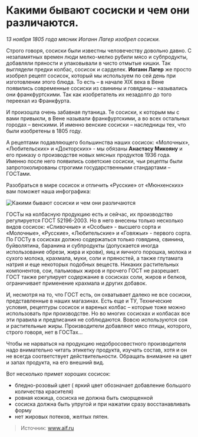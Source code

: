 # Какими бывают сосиски и чем они различаются.
_13 ноября 1805 года мясник Иоганн Лагер изобрел сосиски._

Строго говоря, сосиски были известны человечеству довольно давно. С незапамятных времен люди мелко-мелко рубили мясо и субпродукты, добавляли пряности и упаковывали в чисто отмытые кишки. Так выглядели предки колбас, сосисок и сарделек. **Иоганн Лагер** же просто изобрел рецепт сосисок, который мы используем по сей день при изготовлении этого блюда. То есть – в начале XIX века в Вене появились современные сосиски из свинины и говядины – назывались они франкфуртскими. Так как изобретатель их незадолго до того переехал из Франкфурта.

И произошла очень забавная путаница. Те сосиски, к которым мы с вами привыкли, в Вене называли франкфуртскими, а во всех остальных городах – венскими. И именно венские сосиски – наследницы тех, что были изобретены в 1805 году.

А рецептами подавляющего большинства наших сосисок: «Молочных», «Любительских» и «Докторских» - мы обязаны **Анастасу Микояну** и его приказу о производстве новых мясных продуктов 1936 года. Именно после него появились советские сосиски, чьи рецепты были запротоколированы строгими государственными стандартами – ГОСТами.

Разобраться в мире сосисок и отличить «Русские» от «Мюнхенских» вам поможет наша инфографика:

![Какими бывают сосиски и чем они различаются](/images/Kulinar/Myaso/sosiski&sardelki.jpg 'Какими бывают сосиски и чем они различаются')

ГОСТы на колбасную продукцию есть и сейчас, их производство регулируется ГОСТ 52196-2003. Но в него внесены только несколько видов сосисок: «Сливочные» и «Особые» - высшего сорта и «Молочные», «Русские», «Любительские» и «Говяжьи» - первого сорта. По ГОСТу в сосисках должно содержаться только говядина, свинина, буйволятина, баранина и субпродукты (допускается иногда использование обрези, жира и крови), яиц и яичного порошка, молока и сухого молока, крахмала, муки, соли и пряностей, а также глутамата натрия и еще некоторых подобных веществ. Никаких растительных компонентов, сои, пальмовых жиров и прочего ГОСТ не разрешает. ГОСТ также регулирует содержание в сосисках соли, жиров и белков, ограничивает применение крахмала и других добавок.

И, несмотря на то, что ГОСТ есть, он охватывает далеко не все сосиски, представленные в наших магазинах. Есть еще и ТУ, Технические условия, рецептуры сосисок и вареных колбас – которые тоже можно использовать при производстве. Но во многих сосисках и колбасах все эти правила и предписания не соблюдаются. Вовсю используются соя и растительные жиры. Производители добавляют мясо птицы, которого, строго говоря, нет в ГОСТах…

Чтобы не нарваться на продукцию недобросовестного производителя надо внимательно читать этикетку продукта, изучать состав, хотя и он не всегда соответствует действительности. Обращать внимание на цвет и запах продукта, на его внешний вид.

Вот несколько примет хороших сосисок:

- бледно-розовый цвет ( яркий цвет обозначает добавление большого количества красителя)
- ровная кожица, сосиска не должна быть сморщенной
- сосиска должна быть упругой и при нажатии сразу восстанавливать форму
- нет жировых потеков, желтых пятен.

> Источник: www.aif.ru
